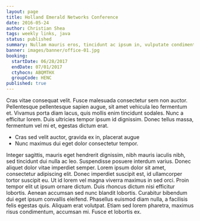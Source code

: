 ```yaml
---
layout: page
title: Holland Emerald Networks Conference
date: 2016-05-24
author: Christian Shea
tags: weekly links, java
status: published
summary: Nullam mauris eros, tincidunt ac ipsum in, vulputate condimentum.
banner: images/banner/office-01.jpg
booking:
  startDate: 06/28/2017
  endDate: 07/01/2017
  ctyhocn: ABQMTHX
  groupCode: HENC
published: true
---
```

Cras vitae consequat velit. Fusce malesuada consectetur sem non auctor. Pellentesque pellentesque sapien augue, sit amet vehicula leo fermentum et. Vivamus porta diam lacus, quis mollis enim tincidunt sodales. Nunc a efficitur lorem. Duis ultricies tempor ipsum id dignissim. Donec tellus massa, fermentum vel mi et, egestas dictum erat.

* Cras sed velit auctor, gravida ex in, placerat augue
* Nunc maximus dui eget dolor consectetur tempor.

Integer sagittis, mauris eget hendrerit dignissim, nibh mauris iaculis nibh, sed tincidunt dui nulla ac leo. Suspendisse posuere interdum varius. Donec aliquet dolor vitae imperdiet semper. Lorem ipsum dolor sit amet, consectetur adipiscing elit. Donec imperdiet suscipit est, id ullamcorper tortor suscipit eu. Ut id lorem vel magna viverra maximus in sed orci. Proin tempor elit ut ipsum ornare dictum. Duis rhoncus dictum nisi efficitur lobortis. Aenean accumsan sed nunc blandit lobortis. Curabitur bibendum dui eget ipsum convallis eleifend. Phasellus euismod diam nulla, a facilisis felis egestas quis. Aliquam erat volutpat. Etiam sed lorem pharetra, maximus risus condimentum, accumsan mi. Fusce et lobortis ex.
